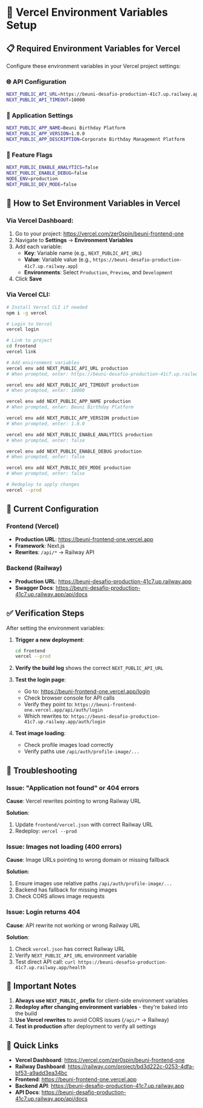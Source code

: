 # 🚀 Vercel Environment Variables Setup

## 📋 Required Environment Variables for Vercel

Configure these environment variables in your Vercel project settings:

### 🌐 API Configuration
```bash
NEXT_PUBLIC_API_URL=https://beuni-desafio-production-41c7.up.railway.app
NEXT_PUBLIC_API_TIMEOUT=10000
```

### 🎯 Application Settings
```bash
NEXT_PUBLIC_APP_NAME=Beuni Birthday Platform
NEXT_PUBLIC_APP_VERSION=1.0.0
NEXT_PUBLIC_APP_DESCRIPTION=Corporate Birthday Management Platform
```

### 🔧 Feature Flags
```bash
NEXT_PUBLIC_ENABLE_ANALYTICS=false
NEXT_PUBLIC_ENABLE_DEBUG=false
NODE_ENV=production
NEXT_PUBLIC_DEV_MODE=false
```

## 🔗 How to Set Environment Variables in Vercel

### Via Vercel Dashboard:
1. Go to your project: https://vercel.com/zer0spin/beuni-frontend-one
2. Navigate to **Settings** → **Environment Variables**
3. Add each variable:
   - **Key**: Variable name (e.g., `NEXT_PUBLIC_API_URL`)
   - **Value**: Variable value (e.g., `https://beuni-desafio-production-41c7.up.railway.app`)
   - **Environments**: Select `Production`, `Preview`, and `Development`
4. Click **Save**

### Via Vercel CLI:
```bash
# Install Vercel CLI if needed
npm i -g vercel

# Login to Vercel
vercel login

# Link to project
cd frontend
vercel link

# Add environment variables
vercel env add NEXT_PUBLIC_API_URL production
# When prompted, enter: https://beuni-desafio-production-41c7.up.railway.app

vercel env add NEXT_PUBLIC_API_TIMEOUT production
# When prompted, enter: 10000

vercel env add NEXT_PUBLIC_APP_NAME production
# When prompted, enter: Beuni Birthday Platform

vercel env add NEXT_PUBLIC_APP_VERSION production
# When prompted, enter: 1.0.0

vercel env add NEXT_PUBLIC_ENABLE_ANALYTICS production
# When prompted, enter: false

vercel env add NEXT_PUBLIC_ENABLE_DEBUG production
# When prompted, enter: false

vercel env add NEXT_PUBLIC_DEV_MODE production
# When prompted, enter: false

# Redeploy to apply changes
vercel --prod
```

## 🔄 Current Configuration

### Frontend (Vercel)
- **Production URL**: https://beuni-frontend-one.vercel.app
- **Framework**: Next.js
- **Rewrites**: `/api/*` → Railway API

### Backend (Railway)
- **Production URL**: https://beuni-desafio-production-41c7.up.railway.app
- **Swagger Docs**: https://beuni-desafio-production-41c7.up.railway.app/api/docs

## ✅ Verification Steps

After setting the environment variables:

1. **Trigger a new deployment**:
   ```bash
   cd frontend
   vercel --prod
   ```

2. **Verify the build log** shows the correct `NEXT_PUBLIC_API_URL`

3. **Test the login page**:
   - Go to: https://beuni-frontend-one.vercel.app/login
   - Check browser console for API calls
   - Verify they point to: `https://beuni-frontend-one.vercel.app/api/auth/login`
   - Which rewrites to: `https://beuni-desafio-production-41c7.up.railway.app/auth/login`

4. **Test image loading**:
   - Check profile images load correctly
   - Verify paths use `/api/auth/profile-image/...`

## 🐛 Troubleshooting

### Issue: "Application not found" or 404 errors

**Cause**: Vercel rewrites pointing to wrong Railway URL

**Solution**:
1. Update `frontend/vercel.json` with correct Railway URL
2. Redeploy: `vercel --prod`

### Issue: Images not loading (400 errors)

**Cause**: Image URLs pointing to wrong domain or missing fallback

**Solution**:
1. Ensure images use relative paths `/api/auth/profile-image/...`
2. Backend has fallback for missing images
3. Check CORS allows image requests

### Issue: Login returns 404

**Cause**: API rewrite not working or wrong Railway URL

**Solution**:
1. Check `vercel.json` has correct Railway URL
2. Verify `NEXT_PUBLIC_API_URL` environment variable
3. Test direct API call: `curl https://beuni-desafio-production-41c7.up.railway.app/health`

## 📝 Important Notes

1. **Always use `NEXT_PUBLIC_` prefix** for client-side environment variables
2. **Redeploy after changing environment variables** - they're baked into the build
3. **Use Vercel rewrites** to avoid CORS issues (`/api/*` → Railway)
4. **Test in production** after deployment to verify all settings

## 🔗 Quick Links

- **Vercel Dashboard**: https://vercel.com/zer0spin/beuni-frontend-one
- **Railway Dashboard**: https://railway.com/project/bd3d222c-0253-4dfa-bf53-a9add3ea34bc
- **Frontend**: https://beuni-frontend-one.vercel.app
- **Backend API**: https://beuni-desafio-production-41c7.up.railway.app
- **API Docs**: https://beuni-desafio-production-41c7.up.railway.app/api/docs
